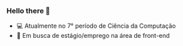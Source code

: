 ### Hello there 👋

- :computer: Atualmente no 7° período de Ciência da Computação
- :page_facing_up: Em busca de estágio/emprego na área de front-end

<!--
**BryanNery/BryanNery** is a ✨ _special_ ✨ repository because its `README.md` (this file) appears on your GitHub profile.

Here are some ideas to get you started:

- 🔭 I’m currently working on ...
- 🌱 I’m currently learning ...
- 👯 I’m looking to collaborate on ...
- 🤔 I’m looking for help with ...
- 💬 Ask me about ...
- 📫 How to reach me: ...
- 😄 Pronouns: ...
- ⚡ Fun fact: ...
-->
